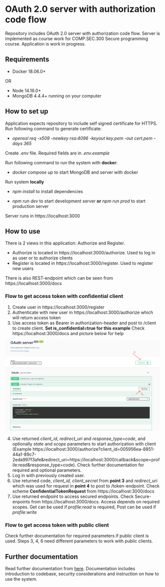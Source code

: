# OAuth 2.0 server with authorization code flow

Repository includes OAuth 2.0 server with authorization code flow. Server is implemented as  course work for COMP.SEC.300 Secure programming course. Application is work in progress.

## Requirements

- Docker 18.06.0+

OR

- Node 14.16.0+
- MongoDB 4.4.4+ running on your computer

## How to set up

Application expects repository to include self signed certificate for HTTPS. Run following command to generate certificate:

- *openssl req -x509 -newkey rsa:4096 -keyout key.pem -out cert.pem -days 365*

Create *.env* file. Required fields are in *.env.example*

Run following command to run the system with **docker**:

- *docker compose up* to start MongoDB and server with docker

Run system **locally**

- *npm install* to install dependencies

- *npm run dev* to start development server **or** *npm run prod* to start production server

Server runs in https://localhost:3000

## How to use

There is 2 views in this application: Authorize and Register. 

- Authorize is located in https://localhost:3000/authorize. Used to log in as user or to authorize clients
- Register is located in https://localhost:3000/register. Used to register new users

There is also REST-endpoint which can be seen from https://localhost:3000/docs

### Flow to get access token with confidential client

1. Create user in https://localhost:3000/register
2. Authenticate with new user in https://localhost:3000/authorize which will return access token
3. Use access token as Bearer in authorization-header and post to /client to create client. **Set is_confidential=true for this example** Check https://localhost:3000/docs and picture below for help

![register client](documentation/register_client.png)


4. Use returned *client_id*, *redirect_uri* and *response_type=code*, and optionally *state* and *scope* parameters to start authorization with client (Example https://localhost:3000/authorize?client_id=005956ea-8851-44a1-89c7-2eda997f3afe&redirect_uri=https://localhost:3000/callback&scope=profile:read&response_type=code). Check further documentation for required and optional parameters.
5. Log in with previously created user. 
6. Use returned code, *client_id*, *client_secret* from **point 3** and *redirect_uri* which was used for request in **point 4** to post to /token-endpoint. Check scheme **ConfidentialTokenRequest** from https://localhost:3000/docs
7. Use returned endpoint to access secured endpoints. Check Secure-enpoints from https://localhost:3000/docs. Access depends on required scopes. Get can be used if *profile:read* is required, Post can be used if *profile:write*

### Flow to get access token with public client

Check further documentation for required parameters if public client is used. Steps 3, 4, 6 need different parameters to work with public clients. 
## Further documentation

Read further documentation from [here](documentation/documentation.md). Documentation includes introduction to codebase, security considerations and instruction on how to use the system.